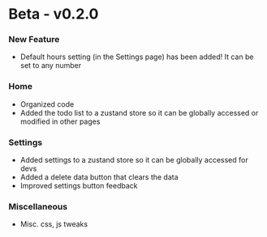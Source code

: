 # Beta - v0.2.0

### New Feature
- Default hours setting (in the Settings page) has been added! It can be set to any number

### Home
- Organized code
- Added the todo list to a zustand store so it can be globally accessed or modified in other pages

### Settings
- Added settings to a zustand store so it can be globally accessed for devs
- Added a delete data button that clears the data
- Improved settings button feedback

### Miscellaneous
- Misc. css, js tweaks
